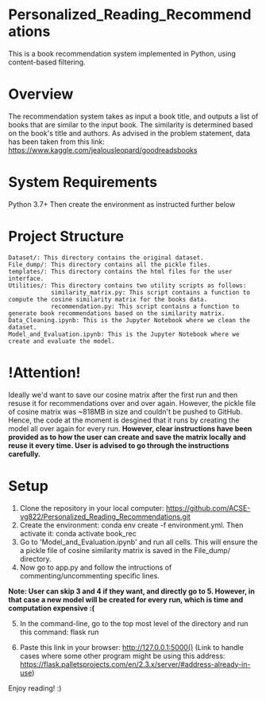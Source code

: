 # Personalized_Reading_Recommendations
This is a book recommendation system implemented in Python, using content-based filtering.

# Overview
The recommendation system takes as input a book title, and outputs a list of books that are similar to the input book. The similarity is determined based on the book's title and authors. As advised in the problem statement, data has been taken from this link: https://www.kaggle.com/jealousleopard/goodreadsbooks

# System Requirements
Python 3.7+
Then create the environment as instructed further below

# Project Structure
    Dataset/: This directory contains the original dataset.
    File_dump/: This directory contains all the pickle files.
    templates/: This directory contains the html files for the user interface.
    Utilities/: This directory contains two utility scripts as follows:
                similarity_matrix.py: This script contains a function to compute the cosine similarity matrix for the books data.
                recommendation.py: This script contains a function to generate book recommendations based on the similarity matrix.
    Data_Cleaning.ipynb: This is the Jupyter Notebook where we clean the dataset.
    Model_and_Evaluation.ipynb: This is the Jupyter Notebook where we create and evaluate the model.

# !Attention!
Ideally we'd want to save our cosine matrix after the first run and then resuse it for recommendations over and over again. However, the pickle file of cosine matrix was ~818MB in size and couldn't be pushed to GitHub. Hence, the code at the moment is desgined that it runs by creating the model all over again for every run. **However, clear instructions have been provided as to how the user can create and save the matrix locally and reuse it every time. User is advised to go through the instructions carefully.**

# Setup
1. Clone the repository in your local computer: https://github.com/ACSE-vg822/Personalized_Reading_Recommendations.git
2. Create the environment: conda env create -f environment.yml. Then activate it: conda activate book_rec
3. Go to 'Model_and_Evaluation.ipynb' and run all cells. This will ensure the a pickle file of cosine similarity matrix is saved in the File_dump/ directory.
4. Now go to app.py and follow the intructions of commenting/uncommenting specific lines.

**Note: User can skip 3 and 4 if they want, and directly go to 5. However, in that case a new model will be created for every run, which is time and computation expensive :(**

5. In the command-line, go to the top most level of the directory and run this command: flask run 

6. Paste this link in your browser: http://127.0.0.1:5000() 
(Link to handle cases where some other program might be using this address: https://flask.palletsprojects.com/en/2.3.x/server/#address-already-in-use)

Enjoy reading! :)